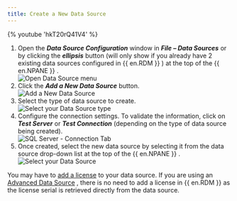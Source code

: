 ```yaml
---
title: Create a New Data Source
---
```

{% youtube 'hkT20rQ41V4' %}  

1. Open the ***Data Source Configuration*** window in ***File – Data Sources*** or by clicking the ***ellipsis*** button (will only show if you already have 2 existing data sources configured in {{ en.RDM }} ) at the top of the {{ en.NPANE }} .  
![Open Data Source menu](/img/en/rdm/windows/clip11364.png) 
1. Click the ***Add a New Data Source*** button.  
![Add a New Data Source](/img/en/rdm/windows/clip10816.png) 
1. Select the type of data source to create.  
![Select your Data Source type](/img/en/rdm/windows/clip11365.png) 
1. Configure the connection settings. To validate the information, click on ***Test Server*** &#32; or &#32; ***Test Connection*** &#32; (depending on the type of data source being created).  
![SQL Server - Connection Tab](/img/en/rdm/windows/clip11366.png) 
1. Once created, select the new data source by selecting it from the data source drop-down list at the top of the {{ en.NPANE }} .  
![Select your Data Source](/img/en/rdm/windows/clip11369.png) 

You may have to [add a license](/rdm/windows/commands/administration/management/licenses/) to your data source. If you are using an [Advanced Data Source](/rdm/windows/data-sources/data-sources-types/advanced-data-sources/) , there is no need to add a license in {{ en.RDM }} as the license serial is retrieved directly from the data source. 

